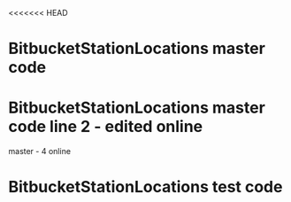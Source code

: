 <<<<<<< HEAD
# BitbucketStationLocations master code
# BitbucketStationLocations master code line 2 - edited online
master - 4 online

# BitbucketStationLocations test code
